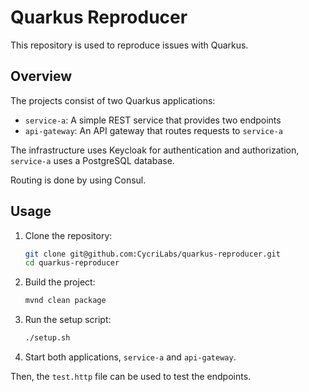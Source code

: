 # Quarkus Reproducer

This repository is used to reproduce issues with Quarkus.

## Overview

The projects consist of two Quarkus applications:

- `service-a`: A simple REST service that provides two endpoints
- `api-gateway`: An API gateway that routes requests to `service-a`

The infrastructure uses Keycloak for authentication and authorization,
`service-a` uses a PostgreSQL database.

Routing is done by using Consul.

## Usage

1. Clone the repository:
   ```bash
   git clone git@github.com:CycriLabs/quarkus-reproducer.git
   cd quarkus-reproducer
   ```
2. Build the project:
   ```bash
   mvnd clean package
   ```
3. Run the setup script:
   ```bash
   ./setup.sh
   ```
4. Start both applications, `service-a` and `api-gateway`.

Then, the `test.http` file can be used to test the endpoints.
